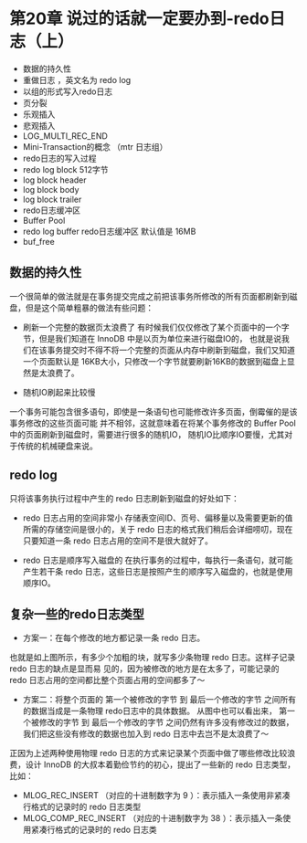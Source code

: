 # 第20章 说过的话就一定要办到-redo日志（上）

- 数据的持久性
- 重做日志 ，英文名为 redo log 
- 以组的形式写入redo日志
- 页分裂
- 乐观插入
- 悲观插入
- LOG_MULTI_REC_END
- Mini-Transaction的概念 （mtr 日志组）
- redo日志的写入过程
- redo log block 512字节
- log block header 
- log block body
- log block trailer
- redo日志缓冲区
- Buffer Pool 
- redo log buffer redo日志缓冲区 默认值是 16MB
- buf_free

## 数据的持久性

一个很简单的做法就是在事务提交完成之前把该事务所修改的所有页面都刷新到磁盘，但是这个简单粗暴的做法有些问题：

- 刷新一个完整的数据页太浪费了
有时候我们仅仅修改了某个页面中的一个字节，但是我们知道在 InnoDB 中是以页为单位来进行磁盘IO的，
也就是说我们在该事务提交时不得不将一个完整的页面从内存中刷新到磁盘，我们又知道一个页面默认是
16KB大小，只修改一个字节就要刷新16KB的数据到磁盘上显然是太浪费了。

- 随机IO刷起来比较慢

一个事务可能包含很多语句，即使是一条语句也可能修改许多页面，倒霉催的是该事务修改的这些页面可能
并不相邻，这就意味着在将某个事务修改的 Buffer Pool 中的页面刷新到磁盘时，需要进行很多的随机IO，
随机IO比顺序IO要慢，尤其对于传统的机械硬盘来说。

## redo log

只将该事务执行过程中产生的 redo 日志刷新到磁盘的好处如下：

- redo 日志占用的空间非常小
存储表空间ID、页号、偏移量以及需要更新的值所需的存储空间是很小的，关于 redo 日志的格式我们稍后会详细唠叨，现在只要知道一条 redo 日志占用的空间不是很大就好了。

- redo 日志是顺序写入磁盘的
在执行事务的过程中，每执行一条语句，就可能产生若干条 redo 日志，这些日志是按照产生的顺序写入磁盘的，也就是使用顺序IO。


## 复杂一些的redo日志类型

- 方案一：在每个修改的地方都记录一条 redo 日志。

也就是如上图所示，有多少个加粗的块，就写多少条物理 redo 日志。这样子记录 redo 日志的缺点是显而易
见的，因为被修改的地方是在太多了，可能记录的 redo 日志占用的空间都比整个页面占用的空间都多了～

- 方案二：将整个页面的 第一个被修改的字节 到 最后一个修改的字节 之间所有的数据当成是一条物理 redo日志中的具体数据。
从图中也可以看出来， 第一个被修改的字节 到 最后一个修改的字节 之间仍然有许多没有修改过的数据，我们把这些没有修改的数据也加入到 redo 日志中去岂不是太浪费了～

正因为上述两种使用物理 redo 日志的方式来记录某个页面中做了哪些修改比较浪费，设计 InnoDB 的大叔本着勤俭节约的初心，提出了一些新的 redo 日志类型，比如：

- MLOG_REC_INSERT （对应的十进制数字为 9 ）：表示插入一条使用非紧凑行格式的记录时的 redo 日志类型
- MLOG_COMP_REC_INSERT （对应的十进制数字为 38 ）：表示插入一条使用紧凑行格式的记录时的 redo 日志类

